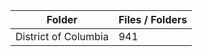 | Folder               |   Files / Folders |
|----------------------|-------------------|
| District of Columbia |               941 |